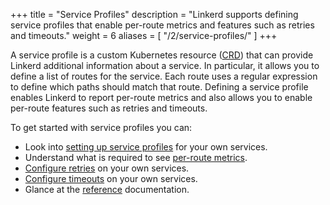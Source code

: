 +++
title = "Service Profiles"
description = "Linkerd supports defining service profiles that enable per-route metrics and features such as retries and timeouts."
weight = 6
aliases = [
  "/2/service-profiles/"
]
+++

A service profile is a custom Kubernetes resource ([CRD][crd]) that can provide
Linkerd additional information about a service. In particular, it allows you to
define a list of routes for the service. Each route uses a regular expression
to define which paths should match that route. Defining a service profile
enables Linkerd to report per-route metrics and also allows you to enable
per-route features such as retries and timeouts.

To get started with service profiles you can:

- Look into [setting up service profiles](/2/tasks/setting-up-service-profiles/)
  for your own services.
- Understand what is required to see
  [per-route metrics](/2/tasks/getting-per-route-metrics/).
- [Configure retries](/2/tasks/configuring-retries/) on your own services.
- [Configure timeouts](/2/tasks/configuring-timeouts/) on your own services.
- Glance at the [reference](/2/reference/service-profiles/) documentation.

[crd]: https://kubernetes.io/docs/concepts/extend-kubernetes/api-extension/custom-resources/
